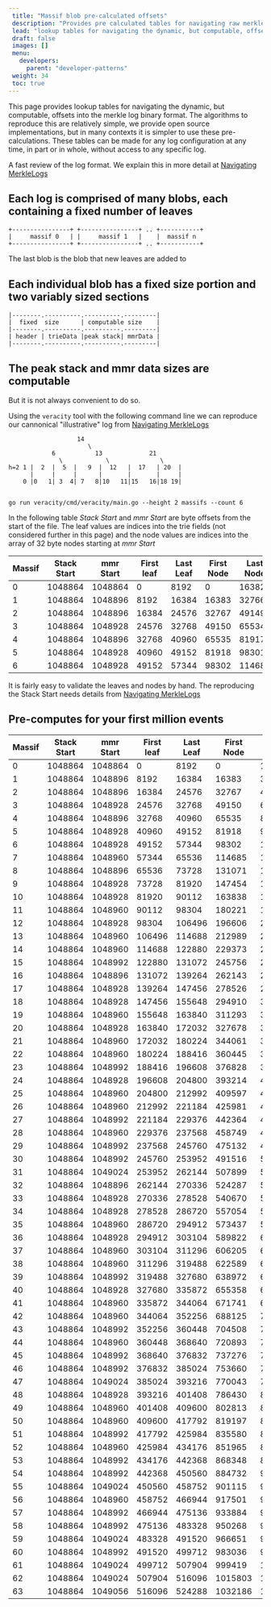```yaml
---
 title: "Massif blob pre-calculated offsets"
 description: "Provides pre calculated tables for navigating raw merklelog's"
 lead: "lookup tables for navigating the dynamic, but computable, offsets into the merkle log binary format"
 draft: false
 images: []
 menu:
   developers:
     parent: "developer-patterns"
 weight: 34
 toc: true
---
```


This page provides lookup tables for navigating the dynamic, but computable,
offsets into the merkle log binary format. The algorithms to reproduce this are
relatively simple, we provide open source implementations, but in many contexts
it is simpler to use these pre-calculations. These tables can be made for
any log configuration at any time, in part or in whole, without access to any
specific log.

A fast review of the log format. We explain this in more detail at [Navigating MerkleLogs](/developers/developer-patterns/navigating-merklelogs)

## Each log is comprised of many blobs, each containing a fixed number of leaves

    +----------------+ +----------------+ .. +-----------+
    |     massif 0   | |     massif 1   |    |  massif n
    +----------------+ +----------------+ .. +-----------+

The last blob is the blob that new leaves are added to

## Each individual blob has a fixed size portion and two variably sized sections

    |--------.----------.----------.---------|
    |  fixed  size      | computable size    |
    |--------.----------.----------.---------|
    | header | trieData |peak stack| mmrData |
    |--------.----------.----------.---------|


## The peak stack and mmr data sizes are computable

But it is not always convenient to do so.


Using the `veracity` tool with the following command line we can reproduce
our cannonical "illustrative" log from [Navigating MerkleLogs](/developers/developer-patterns/navigating-merklelogs)


                       14
                          \
                6           13             21
                  \            \              \
    h=2 1 |  2  |  5  |   9  |  12   |  17   | 20  |
          |     |     |      |       |       |     |
        0 |0   1| 3  4| 7   8|10   11|15   16|18 19|


    go run veracity/cmd/veracity/main.go --height 2 massifs --count 6



In the following table *Stack Start* and *mmr Start* are byte offsets from the
start of the file. The leaf values are indices into the trie fields (not
considered further in this page) and the
node values are indices into the array of 32 byte nodes starting at *mmr Start*

| Massif | Stack Start| mmr Start |  First leaf | Last Leaf | First Node  | Last Node | Peak Stack |
| -------| ---------- | --------- | ---------- | ---------- | ----------- | --------- | ---------  |
|       0|   1048864  |  1048864  |       0    |    8192    |        0    |    16382  | []
|       1|   1048864  |  1048896  |    8192    |   16384    |    16383    |    32766  | [16382]
|       2|   1048864  |  1048896  |   16384    |   24576    |    32767    |    49149  | [32766]
|       3|   1048864  |  1048928  |   24576    |   32768    |    49150    |    65534  | [32766,49149]
|       4|   1048864  |  1048896  |   32768    |   40960    |    65535    |    81917  | [65534]
|       5|   1048864  |  1048928  |   40960    |   49152    |    81918    |    98301  | [65534,81917]
|       6|   1048864  |  1048928  |   49152    |   57344    |    98302    |   114684  | [65534,98301]

It is fairly easy to validate the leaves and nodes by hand. The reproducing the
Stack Start needs details from [Navigating MerkleLogs](/developers/developer-patterns/navigating-merklelogs)


## Pre-computes for your first million events

| Massif | Stack Start| mmr Start |  First leaf | Last Leaf | First Node  | Last Node | Peak Stack |
| -------| ---------- | --------- | ---------- | ---------- | ----------- | --------- | ---------  |
|       0| 1048864| 1048864 |       0|    8192|        0|    16382| []
|       1| 1048864| 1048896 |    8192|   16384|    16383|    32766| [16382]
|       2| 1048864| 1048896 |   16384|   24576|    32767|    49149| [32766]
|       3| 1048864| 1048928 |   24576|   32768|    49150|    65534| [32766,49149]
|       4| 1048864| 1048896 |   32768|   40960|    65535|    81917| [65534]
|       5| 1048864| 1048928 |   40960|   49152|    81918|    98301| [65534,81917]
|       6| 1048864| 1048928 |   49152|   57344|    98302|   114684| [65534,98301]
|       7| 1048864| 1048960 |   57344|   65536|   114685|   131070| [65534,98301,114684]
|       8| 1048864| 1048896 |   65536|   73728|   131071|   147453| [131070]
|       9| 1048864| 1048928 |   73728|   81920|   147454|   163837| [131070,147453]
|      10| 1048864| 1048928 |   81920|   90112|   163838|   180220| [131070,163837]
|      11| 1048864| 1048960 |   90112|   98304|   180221|   196605| [131070,163837,180220]
|      12| 1048864| 1048928 |   98304|  106496|   196606|   212988| [131070,196605]
|      13| 1048864| 1048960 |  106496|  114688|   212989|   229372| [131070,196605,212988]
|      14| 1048864| 1048960 |  114688|  122880|   229373|   245755| [131070,196605,229372]
|      15| 1048864| 1048992 |  122880|  131072|   245756|   262142| [131070,196605,229372,245755]
|      16| 1048864| 1048896 |  131072|  139264|   262143|   278525| [262142]
|      17| 1048864| 1048928 |  139264|  147456|   278526|   294909| [262142,278525]
|      18| 1048864| 1048928 |  147456|  155648|   294910|   311292| [262142,294909]
|      19| 1048864| 1048960 |  155648|  163840|   311293|   327677| [262142,294909,311292]
|      20| 1048864| 1048928 |  163840|  172032|   327678|   344060| [262142,327677]
|      21| 1048864| 1048960 |  172032|  180224|   344061|   360444| [262142,327677,344060]
|      22| 1048864| 1048960 |  180224|  188416|   360445|   376827| [262142,327677,360444]
|      23| 1048864| 1048992 |  188416|  196608|   376828|   393213| [262142,327677,360444,376827]
|      24| 1048864| 1048928 |  196608|  204800|   393214|   409596| [262142,393213]
|      25| 1048864| 1048960 |  204800|  212992|   409597|   425980| [262142,393213,409596]
|      26| 1048864| 1048960 |  212992|  221184|   425981|   442363| [262142,393213,425980]
|      27| 1048864| 1048992 |  221184|  229376|   442364|   458748| [262142,393213,425980,442363]
|      28| 1048864| 1048960 |  229376|  237568|   458749|   475131| [262142,393213,458748]
|      29| 1048864| 1048992 |  237568|  245760|   475132|   491515| [262142,393213,458748,475131]
|      30| 1048864| 1048992 |  245760|  253952|   491516|   507898| [262142,393213,458748,491515]
|      31| 1048864| 1049024 |  253952|  262144|   507899|   524286| [262142,393213,458748,491515,507898]
|      32| 1048864| 1048896 |  262144|  270336|   524287|   540669| [524286]
|      33| 1048864| 1048928 |  270336|  278528|   540670|   557053| [524286,540669]
|      34| 1048864| 1048928 |  278528|  286720|   557054|   573436| [524286,557053]
|      35| 1048864| 1048960 |  286720|  294912|   573437|   589821| [524286,557053,573436]
|      36| 1048864| 1048928 |  294912|  303104|   589822|   606204| [524286,589821]
|      37| 1048864| 1048960 |  303104|  311296|   606205|   622588| [524286,589821,606204]
|      38| 1048864| 1048960 |  311296|  319488|   622589|   638971| [524286,589821,622588]
|      39| 1048864| 1048992 |  319488|  327680|   638972|   655357| [524286,589821,622588,638971]
|      40| 1048864| 1048928 |  327680|  335872|   655358|   671740| [524286,655357]
|      41| 1048864| 1048960 |  335872|  344064|   671741|   688124| [524286,655357,671740]
|      42| 1048864| 1048960 |  344064|  352256|   688125|   704507| [524286,655357,688124]
|      43| 1048864| 1048992 |  352256|  360448|   704508|   720892| [524286,655357,688124,704507]
|      44| 1048864| 1048960 |  360448|  368640|   720893|   737275| [524286,655357,720892]
|      45| 1048864| 1048992 |  368640|  376832|   737276|   753659| [524286,655357,720892,737275]
|      46| 1048864| 1048992 |  376832|  385024|   753660|   770042| [524286,655357,720892,753659]
|      47| 1048864| 1049024 |  385024|  393216|   770043|   786429| [524286,655357,720892,753659,770042]
|      48| 1048864| 1048928 |  393216|  401408|   786430|   802812| [524286,786429]
|      49| 1048864| 1048960 |  401408|  409600|   802813|   819196| [524286,786429,802812]
|      50| 1048864| 1048960 |  409600|  417792|   819197|   835579| [524286,786429,819196]
|      51| 1048864| 1048992 |  417792|  425984|   835580|   851964| [524286,786429,819196,835579]
|      52| 1048864| 1048960 |  425984|  434176|   851965|   868347| [524286,786429,851964]
|      53| 1048864| 1048992 |  434176|  442368|   868348|   884731| [524286,786429,851964,868347]
|      54| 1048864| 1048992 |  442368|  450560|   884732|   901114| [524286,786429,851964,884731]
|      55| 1048864| 1049024 |  450560|  458752|   901115|   917500| [524286,786429,851964,884731,901114]
|      56| 1048864| 1048960 |  458752|  466944|   917501|   933883| [524286,786429,917500]
|      57| 1048864| 1048992 |  466944|  475136|   933884|   950267| [524286,786429,917500,933883]
|      58| 1048864| 1048992 |  475136|  483328|   950268|   966650| [524286,786429,917500,950267]
|      59| 1048864| 1049024 |  483328|  491520|   966651|   983035| [524286,786429,917500,950267,966650]
|      60| 1048864| 1048992 |  491520|  499712|   983036|   999418| [524286,786429,917500,983035]
|      61| 1048864| 1049024 |  499712|  507904|   999419|  1015802| [524286,786429,917500,983035,999418]
|      62| 1048864| 1049024 |  507904|  516096|  1015803|  1032185| [524286,786429,917500,983035,1015802]
|      63| 1048864| 1049056 |  516096|  524288|  1032186|  1048574| [524286,786429,917500,983035,1015802,1032185]
